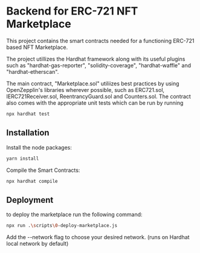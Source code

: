 # Backend for ERC-721 NFT Marketplace

This project contains the smart contracts needed for a functioning ERC-721  based NFT Marketplace.

The project utillizes the Hardhat framework along with its useful plugins such as "hardhat-gas-reporter", "solidity-coverage", "hardhat-waffle" and "hardhat-etherscan".

The main contract, "Marketplace.sol" utiliizes best practices by using OpenZepplin's libraries wherever possible, such as ERC721.sol, IERC721Receiver.sol, ReentrancyGuard.sol and Counters.sol. 
The contract also comes with the appropriate unit tests which can be run by running 

```bash
npx hardhat test
```

## Installation

Install the node packages:

```bash
yarn install
```

Compile the Smart Contracts:
```bash
npx hardhat compile
```

## Deployment

to deploy the marketplace run the following command: 

```bash
npx run .\scripts\0-deploy-marketplace.js
```

Add the --network flag to choose your desired network. (runs on Hardhat local network by default)